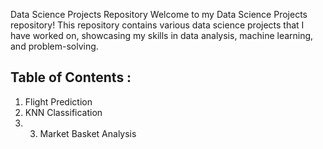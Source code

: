 
Data Science Projects Repository
Welcome to my Data Science Projects repository! This repository contains various data science projects that I have worked on, showcasing my skills in data analysis, machine learning, and problem-solving. 

Table of Contents :
--------------------------------
1. Flight Prediction
2. KNN Classification
3. 3. Market Basket Analysis
